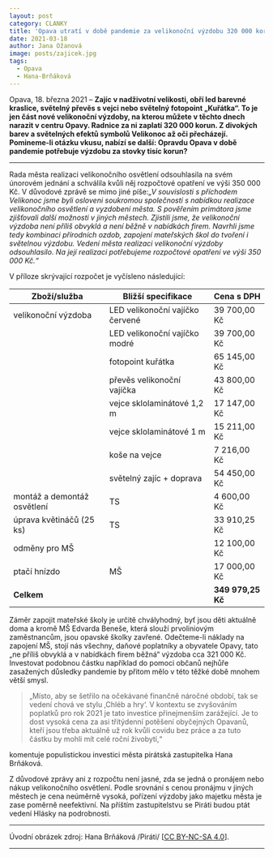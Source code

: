 ```yaml
---
layout: post
category: CLANKY
title: 'Opava utratí v době pandemie za velikonoční výzdobu 320 000 korun, Piráti by je raději investovali do pomoci lidem zasaženým důsledky koronaviru'
date: 2021-03-18
author: Jana Ožanová
image: posts/zajicek.jpg
tags:
  - Opava
  - Hana-Brňáková
---
```


Opava, 18. března 2021 – **Zajíc v nadživotní velikosti, obří led barevné kraslice, světelný převěs s vejci nebo světelný fotopoint „Kuřátka“. To je jen část nové velikonoční výzdoby, na kterou můžete v těchto dnech narazit v centru Opavy. Radnice za ni zaplatí 320 000 korun. Z divokých barev a světelných efektů symbolů Velikonoc až oči přecházejí. Pomineme-li otázku vkusu, nabízí se další: Opravdu Opava v době pandemie potřebuje výzdobu za stovky tisíc korun?**

<hr />

Rada města realizaci velikonočního osvětlení odsouhlasila na svém únorovém jednání a schválila kvůli něj rozpočtové opatření ve výši 350 000 Kč. V důvodové zprávě se mimo jiné píše:*„V souvislosti s příchodem Velikonoc jsme byli osloveni soukromou společností s nabídkou realizace velikonočního osvětlení a vyzdobení města. S pověřením primátora jsme zjišťovali další možnosti v jiných městech. Zjistili jsme, že velikonoční výzdoba není příliš obvyklá a není běžně v nabídkách firem. Navrhli jsme tedy kombinaci přírodních ozdob, zapojení mateřských škol do tvoření i světelnou výzdobu. Vedení města realizaci velikonoční výzdoby odsouhlasilo. Na její realizaci potřebujeme rozpočtové opatření ve výši 350 000 Kč.“*

V příloze skrývající rozpočet je vyčísleno následující:



| Zboží/služba                | Bližší specifikace              | Cena s DPH    |
| --------------------------- | ------------------------------- | ------------- |
| velikonoční výzdoba         | LED velikonoční vajíčko červené | 39 700,00 Kč  |
|                             | LED velikonoční vajíčko modré   | 39 700,00 Kč  |
|                             | fotopoint kuřátka               | 65 145,00 Kč  |
|                             | převěs velikonoční vajíčka      | 43 800,00 Kč  |
|                             | vejce sklolaminátové 1,2 m      | 17 147,00 Kč  |
|                             | vejce sklolaminátové 1 m        | 15 211,00 Kč  |
|                             |koše na vejce  | 7 216,00 Kč              |
|                             |světelný zajíc + doprava | 54 450,00 Kč              |
| montáž a demontáž osvětlení | TS                              | 4 600,00 Kč   |
| úprava květináčů (25 ks)    | TS                              | 33 910,25 Kč  |
| odměny pro MŠ               |                                 | 12 100,00 Kč  |
| ptačí hnízdo                | MŠ                              | 17 000,00 Kč  |
| **Celkem**                      |                                 | **349 979,25 Kč** |

Záměr zapojit mateřské školy je určitě chvályhodný, byť jsou děti aktuálně doma a kromě MŠ Edvarda Beneše, která slouží prvoliniovým zaměstnancům, jsou opavské školky zavřené. Odečteme-li náklady na zapojení MŠ, stojí nás všechny, daňové poplatníky a obyvatele Opavy, tato „ne příliš obvyklá a v nabídkách firem běžná“ výzdoba cca 321 000 Kč. Investovat podobnou částku například do pomoci občanů nejhůře zasažených důsledky pandemie by přitom mělo v této těžké době mnohem větší smysl.

>„Místo, aby se šetřilo na očekávané finančně náročné období, tak se vedení chová ve stylu ‚Chléb a hry‘. V kontextu se zvyšováním poplatků pro rok 2021 je tato investice přinejmenším zarážející. Je to dost vysoká cena za asi třítýdenní potěšení obyčejných Opavanů, kteří jsou třeba aktuálně už rok kvůli covidu bez práce a za tuto částku by mohli mít celé roční živobytí,“ 

komentuje populistickou investici města pirátská zastupitelka Hana Brňáková.

Z důvodové zprávy ani z rozpočtu není jasné, zda se jedná o pronájem nebo nákup velikonočního osvětlení. Podle srovnání s cenou pronájmu v jiných městech je cena neúměrně vysoká, pořízení výzdoby jako majetku města je zase poměrně neefektivní. Na příštím zastupitelstvu se Piráti budou ptát vedení Hlásky na podrobnosti. 


---

Úvodní obrázek zdroj: Hana Brňáková /Piráti/ \[[CC BY-NC-SA 4.0](https://creativecommons.org/licenses/by-nc-sa/4.0/deed.cs)\].

- - -
